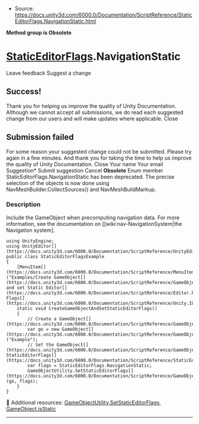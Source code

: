 * Source: https://docs.unity3d.com/6000.0/Documentation/ScriptReference/StaticEditorFlags.NavigationStatic.html

**Method group is Obsolete**   

#  [StaticEditorFlags](https://docs.unity3d.com/6000.0/Documentation/ScriptReference/StaticEditorFlags.html).NavigationStatic
Leave feedback
Suggest a change
## Success!
Thank you for helping us improve the quality of Unity Documentation. Although we cannot accept all submissions, we do read each suggested change from our users and will make updates where applicable.
Close
## Submission failed
For some reason your suggested change could not be submitted. Please <a>try again</a> in a few minutes. And thank you for taking the time to help us improve the quality of Unity Documentation.
Close
Your name Your email Suggestion* Submit suggestion
Cancel
**Obsolete** Enum member StaticEditorFlags.NavigationStatic has been deprecated. The precise selection of the objects is now done using NavMeshBuilder.CollectSources() and NavMeshBuildMarkup.
### Description
Include the GameObject when precomputing navigation data.
For more information, see the documentation on [[wiki:nav-NavigationSystem|the Navigation system].
```
using UnityEngine;
using UnityEditor[](https://docs.unity3d.com/6000.0/Documentation/ScriptReference/UnityEditor.html);
public class StaticEditorFlagsExample
{
    [MenuItem[](https://docs.unity3d.com/6000.0/Documentation/ScriptReference/MenuItem.html)("Examples/Create GameObject[](https://docs.unity3d.com/6000.0/Documentation/ScriptReference/GameObject.html) and set Static Editor[](https://docs.unity3d.com/6000.0/Documentation/ScriptReference/Editor.html) Flags[](https://docs.unity3d.com/6000.0/Documentation/ScriptReference/Unity.IO.LowLevel.Unsafe.AsyncReadManagerMetrics.Flags.html)")]
    static void CreateGameObjectAndSetStaticEditorFlags()
    {
        // Create a GameObject[](https://docs.unity3d.com/6000.0/Documentation/ScriptReference/GameObject.html)
        var go = new GameObject[](https://docs.unity3d.com/6000.0/Documentation/ScriptReference/GameObject.html)("Example");
        // Set the GameObject[](https://docs.unity3d.com/6000.0/Documentation/ScriptReference/GameObject.html)'s StaticEditorFlags[](https://docs.unity3d.com/6000.0/Documentation/ScriptReference/StaticEditorFlags.html)
        var flags = StaticEditorFlags.NavigationStatic;
        GameObjectUtility.SetStaticEditorFlags[](https://docs.unity3d.com/6000.0/Documentation/ScriptReference/GameObjectUtility.SetStaticEditorFlags.html)(go, flags);
    }
}

```

Additional resources: [GameObjectUtility.SetStaticEditorFlags](https://docs.unity3d.com/6000.0/Documentation/ScriptReference/GameObjectUtility.SetStaticEditorFlags.html), [GameObject.isStatic](https://docs.unity3d.com/6000.0/Documentation/ScriptReference/GameObject-isStatic.html)
* * *
